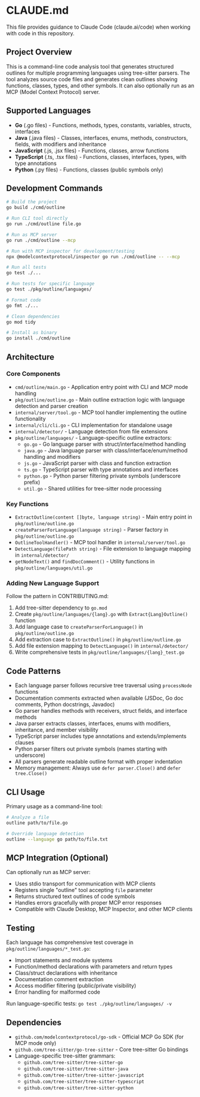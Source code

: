 # CLAUDE.md

This file provides guidance to Claude Code (claude.ai/code) when working with code in this repository.

## Project Overview

This is a command-line code analysis tool that generates structured outlines for multiple programming languages using tree-sitter parsers. The tool analyzes source code files and generates clean outlines showing functions, classes, types, and other symbols. It can also optionally run as an MCP (Model Context Protocol) server.

## Supported Languages

- **Go** (.go files) - Functions, methods, types, constants, variables, structs, interfaces
- **Java** (.java files) - Classes, interfaces, enums, methods, constructors, fields, with modifiers and inheritance
- **JavaScript** (.js, .jsx files) - Functions, classes, arrow functions
- **TypeScript** (.ts, .tsx files) - Functions, classes, interfaces, types, with type annotations
- **Python** (.py files) - Functions, classes (public symbols only)

## Development Commands

```bash
# Build the project
go build ./cmd/outline

# Run CLI tool directly
go run ./cmd/outline file.go

# Run as MCP server
go run ./cmd/outline --mcp

# Run with MCP inspector for development/testing
npx @modelcontextprotocol/inspector go run ./cmd/outline -- --mcp

# Run all tests
go test ./...

# Run tests for specific language
go test ./pkg/outline/languages/

# Format code
go fmt ./...

# Clean dependencies
go mod tidy

# Install as binary
go install ./cmd/outline
```

## Architecture

### Core Components

- `cmd/outline/main.go` - Application entry point with CLI and MCP mode handling
- `pkg/outline/outline.go` - Main outline extraction logic with language detection and parser creation
- `internal/server/tool.go` - MCP tool handler implementing the outline functionality
- `internal/cli/cli.go` - CLI implementation for standalone usage
- `internal/detector/` - Language detection from file extensions
- `pkg/outline/languages/` - Language-specific outline extractors:
  - `go.go` - Go language parser with struct/interface/method handling
  - `java.go` - Java language parser with class/interface/enum/method handling and modifiers
  - `js.go` - JavaScript parser with class and function extraction
  - `ts.go` - TypeScript parser with type annotations and interfaces
  - `python.go` - Python parser filtering private symbols (underscore prefix)
  - `util.go` - Shared utilities for tree-sitter node processing

### Key Functions

- `ExtractOutline(content []byte, language string)` - Main entry point in `pkg/outline/outline.go`
- `createParserForLanguage(language string)` - Parser factory in `pkg/outline/outline.go`
- `OutlineToolHandler()` - MCP tool handler in `internal/server/tool.go`
- `DetectLanguage(filePath string)` - File extension to language mapping in `internal/detector/`
- `getNodeText()` and `findDocComment()` - Utility functions in `pkg/outline/languages/util.go`

### Adding New Language Support

Follow the pattern in CONTRIBUTING.md:

1. Add tree-sitter dependency to `go.mod`
2. Create `pkg/outline/languages/{lang}.go` with `Extract{Lang}Outline()` function
3. Add language case to `createParserForLanguage()` in `pkg/outline/outline.go`
4. Add extraction case to `ExtractOutline()` in `pkg/outline/outline.go`
5. Add file extension mapping to `DetectLanguage()` in `internal/detector/`
6. Write comprehensive tests in `pkg/outline/languages/{lang}_test.go`

## Code Patterns

- Each language parser follows recursive tree traversal using `processNode` functions
- Documentation comments extracted when available (JSDoc, Go doc comments, Python docstrings, Javadoc)
- Go parser handles methods with receivers, struct fields, and interface methods
- Java parser extracts classes, interfaces, enums with modifiers, inheritance, and member visibility
- TypeScript parser includes type annotations and extends/implements clauses
- Python parser filters out private symbols (names starting with underscore)
- All parsers generate readable outline format with proper indentation
- Memory management: Always use `defer parser.Close()` and `defer tree.Close()`

## CLI Usage

Primary usage as a command-line tool:

```bash
# Analyze a file
outline path/to/file.go

# Override language detection
outline --language go path/to/file.txt
```

## MCP Integration (Optional)

Can optionally run as MCP server:

- Uses stdio transport for communication with MCP clients
- Registers single "outline" tool accepting `file` parameter
- Returns structured text outlines of code symbols
- Handles errors gracefully with proper MCP error responses
- Compatible with Claude Desktop, MCP Inspector, and other MCP clients

## Testing

Each language has comprehensive test coverage in `pkg/outline/languages/*_test.go`:

- Import statements and module systems
- Function/method declarations with parameters and return types
- Class/struct declarations with inheritance
- Documentation comment extraction
- Access modifier filtering (public/private visibility)
- Error handling for malformed code

Run language-specific tests: `go test ./pkg/outline/languages/ -v`

## Dependencies

- `github.com/modelcontextprotocol/go-sdk` - Official MCP Go SDK (for MCP mode only)
- `github.com/tree-sitter/go-tree-sitter` - Core tree-sitter Go bindings  
- Language-specific tree-sitter grammars:
  - `github.com/tree-sitter/tree-sitter-go`
  - `github.com/tree-sitter/tree-sitter-java`
  - `github.com/tree-sitter/tree-sitter-javascript` 
  - `github.com/tree-sitter/tree-sitter-typescript`
  - `github.com/tree-sitter/tree-sitter-python`